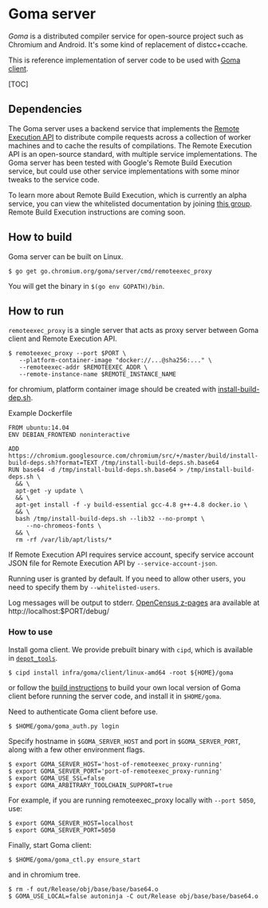 # Goma server

*Goma* is a distributed compiler service for open-source project such as
Chromium and Android. It's some kind of replacement of distcc+ccache.

This is reference implementation of server code to be used with
[Goma client](https://chromium.googlesource.com/infra/goma/client).

[TOC]

## Dependencies

The Goma server uses a backend service that implements the [Remote Execution
API](https://github.com/bazelbuild/remote-apis)
to distribute compile requests across a collection of worker machines and to
cache the results of compilations. The Remote Execution API is an open-source
standard, with multiple service implementations. The Goma server has been tested
with Google's Remote Build Execution service, but could use other service
implementations with some minor tweaks to the service code.

To learn more about Remote Build Execution, which is currently an alpha service,
you can view the whitelisted documentation by joining
[this group](https://groups.google.com/forum/#!forum/rbe-alpha-customers). 
Remote Build Execution instructions are coming soon.

## How to build

Goma server can be built on Linux.

```
$ go get go.chromium.org/goma/server/cmd/remoteexec_proxy
```

You will get the binary in `$(go env GOPATH)/bin`.

## How to run

`remoteexec_proxy` is a single server that acts as proxy server
between Goma client and Remote Execution API.

```
$ remoteexec_proxy --port $PORT \
   --platform-container-image "docker://...@sha256:..." \
   --remoteexec-addr $REMOTEEXEC_ADDR \
   --remote-instance-name $REMOTE_INSTANCE_NAME
```

for chromium, platform container image should be created with
[install-build-dep.sh](https://chromium.googlesource.com/chromium/src/+/master/build/install-build-deps.sh).

Example Dockerfile
```
FROM ubuntu:14.04
ENV DEBIAN_FRONTEND noninteractive

ADD https://chromium.googlesource.com/chromium/src/+/master/build/install-build-deps.sh?format=TEXT /tmp/install-build-deps.sh.base64
RUN base64 -d /tmp/install-build-deps.sh.base64 > /tmp/install-build-deps.sh \
  && \
  apt-get -y update \
  && \
  apt-get install -f -y build-essential gcc-4.8 g++-4.8 docker.io \
  && \
  bash /tmp/install-build-deps.sh --lib32 --no-prompt \
     --no-chromeos-fonts \
  && \
  rm -rf /var/lib/apt/lists/*

```

If Remote Execution API requires service account,
specify service account JSON file for Remote Execution API by
`--service-account-json`.

Running user is granted by default. If you need to allow other users, you
need to specify them by `--whitelisted-users`.

Log messages will be output to stderr.
[OpenCensus z-pages](https://opencensus.io/zpages/go/) ara available at http://localhost:$PORT/debug/

### How to use

Install goma client. We provide prebuilt binary with `cipd`, which
is available in [`depot_tools`](https://commondatastorage.googleapis.com/chrome-infra-docs/flat/depot_tools/docs/html/depot_tools.html).

```
$ cipd install infra/goma/client/linux-amd64 -root ${HOME}/goma
```

or follow the
[build instructions](https://chromium.googlesource.com/infra/goma/client#build) to
build your own local version of Goma client before running the server code,
and install it in `$HOME/goma`.

Need to authenticate Goma client before use.

```
$ $HOME/goma/goma_auth.py login
```

Specify hostname in `$GOMA_SERVER_HOST`
and port in `$GOMA_SERVER_PORT`, along with a few other environment flags.

```
$ export GOMA_SERVER_HOST='host-of-remoteexec_proxy-running'
$ export GOMA_SERVER_PORT='port-of-remoteexec_proxy-running'
$ export GOMA_USE_SSL=false
$ export GOMA_ARBITRARY_TOOLCHAIN_SUPPORT=true
```

For example, if you are running remoteexec_proxy locally with `--port 5050`, use:

```
$ export GOMA_SERVER_HOST=localhost
$ export GOMA_SERVER_PORT=5050
```

Finally, start Goma client:

```
$ $HOME/goma/goma_ctl.py ensure_start
```

and in chromium tree.
```
$ rm -f out/Release/obj/base/base/base64.o
$ GOMA_USE_LOCAL=false autoninja -C out/Release obj/base/base/base64.o
```
